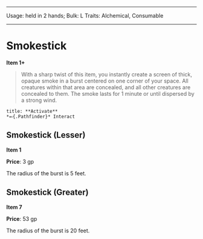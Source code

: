
---
Usage: held in 2 hands;
Bulk: L
Traits: Alchemical, Consumable

---

# Smokestick

**Item 1+**

> With a sharp twist of this item, you instantly create a screen of thick, opaque smoke in a burst centered on one corner of your space. All creatures within that area are concealed, and all other creatures are concealed to them. The smoke lasts for 1 minute or until dispersed by a strong wind.

```ad-embed-ability
title: **Activate**
*⬻{.Pathfinder}* Interact 
```

## Smokestick (Lesser)

**Item 1**

**Price**: 3 gp

The radius of the burst is 5 feet.

## Smokestick (Greater)

**Item 7**

**Price**: 53 gp

The radius of the burst is 20 feet.
